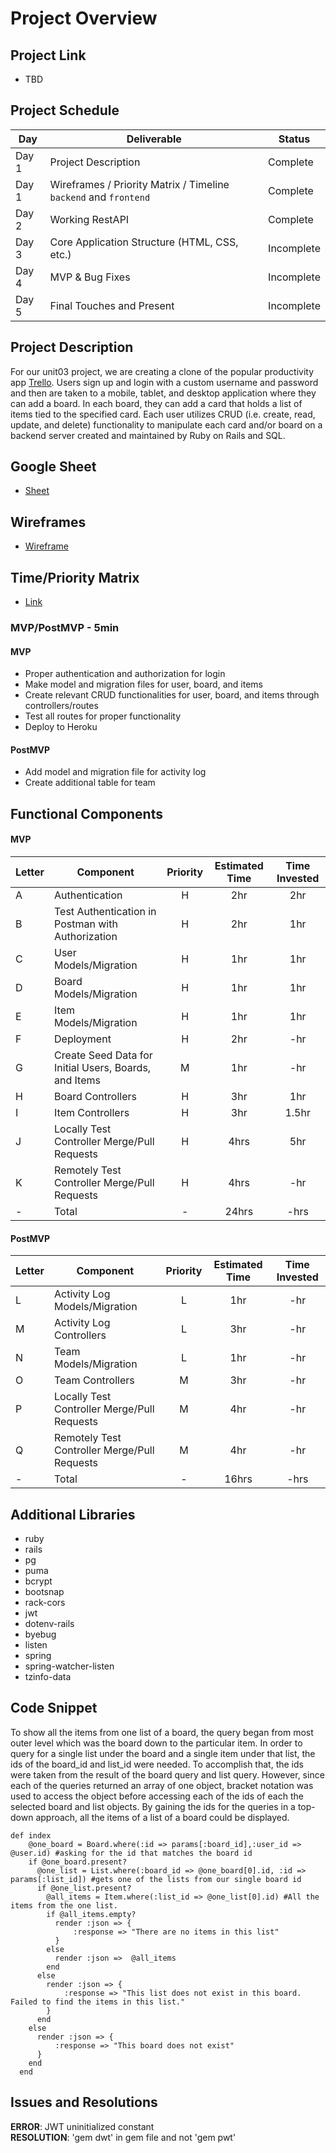 # Project Overview

## Project Link

- TBD

## Project Schedule
|  Day | Deliverable | Status
|---|---| ---|
|Day 1| Project Description | Complete
|Day 1| Wireframes / Priority Matrix / Timeline `backend` and `frontend`| Complete
|Day 2| Working RestAPI | Complete
|Day 3| Core Application Structure (HTML, CSS, etc.) | Incomplete
|Day 4| MVP & Bug Fixes | Incomplete
|Day 5| Final Touches and Present | Incomplete

## Project Description

For our unit03 project, we are creating a clone of the popular productivity app [Trello](https://trello.com/). Users sign up and login with a custom username and password and then are taken to a mobile, tablet, and desktop application where they can add a board. In each board, they can add a card that holds a list of items tied to the specified card. Each user utilizes CRUD (i.e. create, read, update, and delete) functionality to manipulate each card and/or board on a backend server created and maintained by Ruby on Rails and SQL. 

## Google Sheet

- [Sheet](https://docs.google.com/spreadsheets/d/1GKj0dpDS6maIhMR8e5oU5CzS_rvlJuWESEXH36iDz6Q/edit#gid=0)

## Wireframes

- [Wireframe](https://res.cloudinary.com/dhiwn0i0g/image/upload/v1598061926/Screen_Shot_2020-08-21_at_10.04.40_PM_zs3paq.png)

## Time/Priority Matrix 

- [Link](https://res.cloudinary.com/dpjdvsigb/image/upload/v1598196017/backend-time-priority-matrix_a0nwyu.jpg)

### MVP/PostMVP - 5min

#### MVP

- Proper authentication and authorization for login
- Make model and migration files for user, board, and items
- Create relevant CRUD functionalities for user, board, and items through controllers/routes
- Test all routes for proper functionality
- Deploy to Heroku

#### PostMVP 

- Add model and migration file for activity log
- Create additional table for team

## Functional Components

#### MVP
| Letter | Component | Priority | Estimated Time | Time Invested |
| --- | --- | :---: |  :---: | :---: |
| A | Authentication | H | 2hr | 2hr |
| B | Test Authentication in Postman with Authorization | H | 2hr | 1hr |
| C | User Models/Migration | H | 1hr | 1hr |
| D | Board Models/Migration | H | 1hr | 1hr |
| E | Item Models/Migration | H | 1hr | 1hr |
| F | Deployment | H | 2hr | -hr | -hr|
| G | Create Seed Data for Initial Users, Boards, and Items | M | 1hr | -hr |
| H | Board Controllers | H | 3hr| 1hr |
| I | Item Controllers | H | 3hr | 1.5hr |
| J | Locally Test Controller Merge/Pull Requests | H | 4hrs| 5hr |
| K | Remotely Test Controller Merge/Pull Requests | H | 4hrs| -hr |
| - | Total | - | 24hrs| -hrs |

#### PostMVP
| Letter | Component | Priority | Estimated Time | Time Invested |
| --- | --- | :---: |  :---: | :---: |
| L | Activity Log Models/Migration | L | 1hr | -hr |
| M | Activity Log Controllers | L | 3hr | -hr |
| N | Team Models/Migration | L | 1hr | -hr |
| O | Team Controllers | M | 3hr | -hr |
| P | Locally Test Controller Merge/Pull Requests | M | 4hr | -hr |
| Q | Remotely Test Controller Merge/Pull Requests | M | 4hr | -hr |
| - | Total | - | 16hrs| -hrs |

## Additional Libraries
- ruby
- rails
- pg
- puma
- bcrypt
- bootsnap
- rack-cors
- jwt
- dotenv-rails
- byebug
- listen
- spring
- spring-watcher-listen
- tzinfo-data

## Code Snippet

To show all the items from one list of a board, the query began from most outer level which was the board down to the particular item. In order to query for a single list under the board and a single item under that list, the ids of the board_id and list_id were needed. To accomplish that, the ids were taken from the result of the board query and list query. However, since each of the queries returned an array of one object, bracket notation was used to access the object before accessing each of the ids of each the selected board and list objects. By gaining the ids for the queries in a top-down approach, all the items of a list of a board could be displayed. 

```
def index
    @one_board = Board.where(:id => params[:board_id],:user_id => @user.id) #asking for the id that matches the board id
    if @one_board.present?
      @one_list = List.where(:board_id => @one_board[0].id, :id => params[:list_id]) #gets one of the lists from our single board id
      if @one_list.present?
        @all_items = Item.where(:list_id => @one_list[0].id) #All the items from the one list.
        if @all_items.empty?
          render :json => {
              :response => "There are no items in this list"
          }
        else
          render :json =>  @all_items
        end
      else
        render :json => {
            :response => "This list does not exist in this board. Failed to find the items in this list."
        }
      end
    else
      render :json => {
          :response => "This board does not exist"
      }
    end
  end
```

## Issues and Resolutions

**ERROR**: JWT uninitialized constant                               
**RESOLUTION**: 'gem dwt' in gem file and not 'gem pwt'